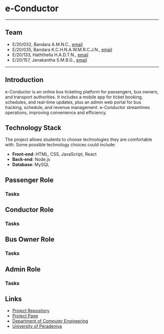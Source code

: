 # e-Conductor

---

## Team

-  E/20/032, Bandara A.M.N.C., [email](e20032@eng.pdn.ac.lk)
-  E/20/035, Bandara K.C.H.N.A.W.M.R.C.J.N., [email](mailto:e20035@eng.pdn.ac.lk)
-  E/20/133, Haththella H.A.D.T.N., [email](mailto:e20133@eng.pdn.ac.lk)
-  E/20/157, Janakantha S.M.B.G., [email](mailto:e20157@eng.pdn.ac.lk)

---
## Introduction

  e-Conductor is an online bus ticketing platform for passengers, bus owners, and transport authorities. It includes a mobile app for ticket booking, schedules, and real-time updates, plus an admin web portal for bus tracking, schedule, and revenue management. e-Conductor streamlines operations, improving convenience and efficiency.

## Technology Stack

The project allows students to choose technologies they are comfortable with. Some possible technology choices could include:

- **Front-end**: HTML, CSS, JavaScript, React
- **Back-end**: Node.js
- **Database**: MySQL

## Passenger Role

### Tasks

## Conductor Role

### Tasks

## Bus Owner Role

### Tasks

## Admin Role

### Tasks

## Links

- [Project Repository](https://github.com/cepdnaclk/e20-co227-e-Conductor)
- [Project Page](https://cepdnaclk.github.io/e20-co227-e-Conductor/)
- [Department of Computer Engineering](http://www.ce.pdn.ac.lk/)
- [University of Peradeniya](https://eng.pdn.ac.lk/)


